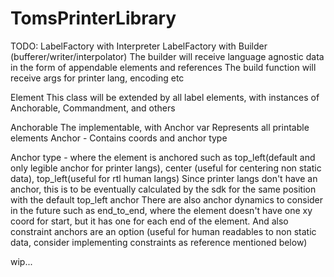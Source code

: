 # TomsPrinterLibrary

TODO:
LabelFactory with Interpreter
LabelFactory with Builder (bufferer/writer/interpolator)
The builder will receive language agnostic data in the form of appendable elements and references
The build function will receive args for printer lang, encoding etc

Element
This class will be extended by all label elements, with instances of Anchorable, Commandment, and others

Anchorable
The implementable, with Anchor var
Represents all printable elements
Anchor - Contains coords and anchor type

Anchor type - where the element is anchored such as top_left(default and only legible anchor for printer langs), center (useful for centering non static data), top_left(useful for rtl human langs)
Since printer langs don't have an anchor, this is to be eventually calculated by the sdk for the same position with the default top_left anchor
There are also anchor dynamics to consider in the future such as end_to_end, where the element doesn't have one xy coord for start, but it has one for each end of the element.
And also constraint anchors are an option (useful for human readables to non static data, consider implementing constraints as reference mentioned below)

wip...
